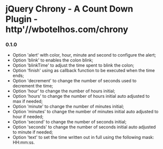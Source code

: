 # jQuery Chrony - A Count Down Plugin - http'//wbotelhos.com/chrony

### 0.1.0

+ Option 'alert' with color, hour, minute and second to configure the alert;
+ Option 'blink' to enables the colon blink;
+ Option 'blinkTime' to adjust the time spent to blink the colon;
+ Option 'finish' using as callback function to be executed when the time ends;
+ Option 'decrement' to change the number of seconds used to decrement the time;
+ Option 'hour' to change the number of hours initial;
+ Option 'hours' to change the number of hours initial auto adjusted to max if needed;
+ Option 'minute' to change the number of minutes initial;
+ Option 'minutes' to change the number of minutes initial auto adjusted to hour if needed;
+ Option 'second' to change the number of seconds initial;
+ Option 'seconds' to change the number of seconds initial auto adjusted to minute if needed;
+ Option 'text' to set the time written out in full using the following mask: HH:mm:ss.